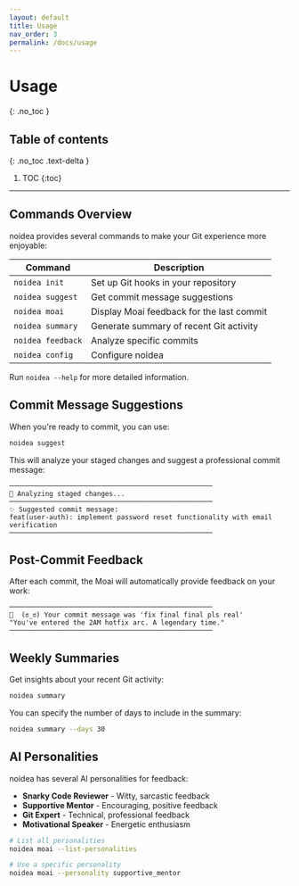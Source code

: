 ```yaml
---
layout: default
title: Usage
nav_order: 3
permalink: /docs/usage
---
```


# Usage
{: .no_toc }

## Table of contents
{: .no_toc .text-delta }

1. TOC
{:toc}

---

## Commands Overview

noidea provides several commands to make your Git experience more enjoyable:

| Command | Description |
|---------|-------------|
| `noidea init` | Set up Git hooks in your repository |
| `noidea suggest` | Get commit message suggestions |
| `noidea moai` | Display Moai feedback for the last commit |
| `noidea summary` | Generate summary of recent Git activity |
| `noidea feedback` | Analyze specific commits |
| `noidea config` | Configure noidea |

Run `noidea --help` for more detailed information.

## Commit Message Suggestions

When you're ready to commit, you can use:

```bash
noidea suggest
```

This will analyze your staged changes and suggest a professional commit message:

```
───────────────────────────────────────────────────
🧠 Analyzing staged changes...
───────────────────────────────────────────────────
✨ Suggested commit message:
feat(user-auth): implement password reset functionality with email verification
───────────────────────────────────────────────────
```

## Post-Commit Feedback

After each commit, the Moai will automatically provide feedback on your work:

```
───────────────────────────────────────────────────
🗿  (ಠ_ಠ) Your commit message was 'fix final final pls real'
"You've entered the 2AM hotfix arc. A legendary time."
───────────────────────────────────────────────────
```

## Weekly Summaries

Get insights about your recent Git activity:

```bash
noidea summary
```

You can specify the number of days to include in the summary:

```bash
noidea summary --days 30
```

## AI Personalities

noidea has several AI personalities for feedback:

- **Snarky Code Reviewer** - Witty, sarcastic feedback
- **Supportive Mentor** - Encouraging, positive feedback
- **Git Expert** - Technical, professional feedback
- **Motivational Speaker** - Energetic enthusiasm

```bash
# List all personalities
noidea moai --list-personalities

# Use a specific personality
noidea moai --personality supportive_mentor
``` 